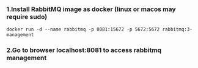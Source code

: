 ### 1.Install RabbitMQ image as docker (linux or macos may require sudo)
```
docker run -d --name rabbitmq -p 8081:15672 -p 5672:5672 rabbitmq:3-management
```
### 2.Go to browser localhost:8081 to access rabbitmq management
